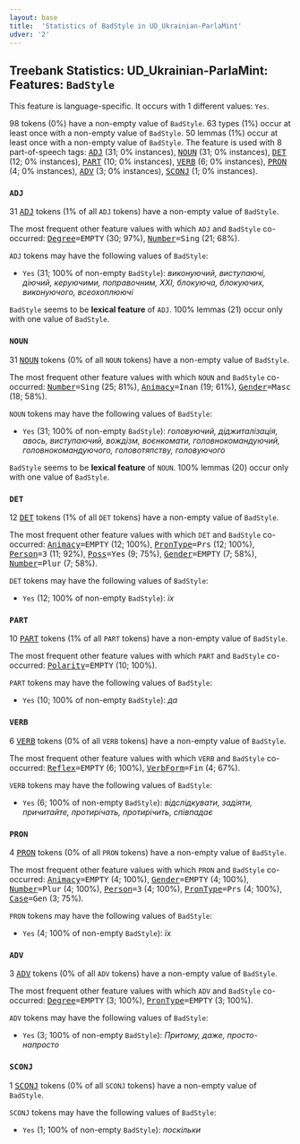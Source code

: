 ```yaml
---
layout: base
title:  'Statistics of BadStyle in UD_Ukrainian-ParlaMint'
udver: '2'
---
```


## Treebank Statistics: UD_Ukrainian-ParlaMint: Features: `BadStyle`

This feature is language-specific.
It occurs with 1 different values: `Yes`.

98 tokens (0%) have a non-empty value of `BadStyle`.
63 types (1%) occur at least once with a non-empty value of `BadStyle`.
50 lemmas (1%) occur at least once with a non-empty value of `BadStyle`.
The feature is used with 8 part-of-speech tags: <tt><a href="uk_parlamint-pos-ADJ.html">ADJ</a></tt> (31; 0% instances), <tt><a href="uk_parlamint-pos-NOUN.html">NOUN</a></tt> (31; 0% instances), <tt><a href="uk_parlamint-pos-DET.html">DET</a></tt> (12; 0% instances), <tt><a href="uk_parlamint-pos-PART.html">PART</a></tt> (10; 0% instances), <tt><a href="uk_parlamint-pos-VERB.html">VERB</a></tt> (6; 0% instances), <tt><a href="uk_parlamint-pos-PRON.html">PRON</a></tt> (4; 0% instances), <tt><a href="uk_parlamint-pos-ADV.html">ADV</a></tt> (3; 0% instances), <tt><a href="uk_parlamint-pos-SCONJ.html">SCONJ</a></tt> (1; 0% instances).

### `ADJ`

31 <tt><a href="uk_parlamint-pos-ADJ.html">ADJ</a></tt> tokens (1% of all `ADJ` tokens) have a non-empty value of `BadStyle`.

The most frequent other feature values with which `ADJ` and `BadStyle` co-occurred: <tt><a href="uk_parlamint-feat-Degree.html">Degree</a></tt><tt>=EMPTY</tt> (30; 97%), <tt><a href="uk_parlamint-feat-Number.html">Number</a></tt><tt>=Sing</tt> (21; 68%).

`ADJ` tokens may have the following values of `BadStyle`:

* `Yes` (31; 100% of non-empty `BadStyle`): <em>виконуючий, виступаючі, діючий, керуючими, поправочним, ХХI, блокуюча, блокуючих, виконуючого, всеохоплюючі</em>

`BadStyle` seems to be **lexical feature** of `ADJ`. 100% lemmas (21) occur only with one value of `BadStyle`.

### `NOUN`

31 <tt><a href="uk_parlamint-pos-NOUN.html">NOUN</a></tt> tokens (0% of all `NOUN` tokens) have a non-empty value of `BadStyle`.

The most frequent other feature values with which `NOUN` and `BadStyle` co-occurred: <tt><a href="uk_parlamint-feat-Number.html">Number</a></tt><tt>=Sing</tt> (25; 81%), <tt><a href="uk_parlamint-feat-Animacy.html">Animacy</a></tt><tt>=Inan</tt> (19; 61%), <tt><a href="uk_parlamint-feat-Gender.html">Gender</a></tt><tt>=Masc</tt> (18; 58%).

`NOUN` tokens may have the following values of `BadStyle`:

* `Yes` (31; 100% of non-empty `BadStyle`): <em>головуючий, діджиталізація, авось, виступаючий, вождізм, воєнкомати, головнокомандуючий, головнокомандуючого, головотяпству, головуючого</em>

`BadStyle` seems to be **lexical feature** of `NOUN`. 100% lemmas (20) occur only with one value of `BadStyle`.

### `DET`

12 <tt><a href="uk_parlamint-pos-DET.html">DET</a></tt> tokens (1% of all `DET` tokens) have a non-empty value of `BadStyle`.

The most frequent other feature values with which `DET` and `BadStyle` co-occurred: <tt><a href="uk_parlamint-feat-Animacy.html">Animacy</a></tt><tt>=EMPTY</tt> (12; 100%), <tt><a href="uk_parlamint-feat-PronType.html">PronType</a></tt><tt>=Prs</tt> (12; 100%), <tt><a href="uk_parlamint-feat-Person.html">Person</a></tt><tt>=3</tt> (11; 92%), <tt><a href="uk_parlamint-feat-Poss.html">Poss</a></tt><tt>=Yes</tt> (9; 75%), <tt><a href="uk_parlamint-feat-Gender.html">Gender</a></tt><tt>=EMPTY</tt> (7; 58%), <tt><a href="uk_parlamint-feat-Number.html">Number</a></tt><tt>=Plur</tt> (7; 58%).

`DET` tokens may have the following values of `BadStyle`:

* `Yes` (12; 100% of non-empty `BadStyle`): <em>їх</em>

### `PART`

10 <tt><a href="uk_parlamint-pos-PART.html">PART</a></tt> tokens (1% of all `PART` tokens) have a non-empty value of `BadStyle`.

The most frequent other feature values with which `PART` and `BadStyle` co-occurred: <tt><a href="uk_parlamint-feat-Polarity.html">Polarity</a></tt><tt>=EMPTY</tt> (10; 100%).

`PART` tokens may have the following values of `BadStyle`:

* `Yes` (10; 100% of non-empty `BadStyle`): <em>да</em>

### `VERB`

6 <tt><a href="uk_parlamint-pos-VERB.html">VERB</a></tt> tokens (0% of all `VERB` tokens) have a non-empty value of `BadStyle`.

The most frequent other feature values with which `VERB` and `BadStyle` co-occurred: <tt><a href="uk_parlamint-feat-Reflex.html">Reflex</a></tt><tt>=EMPTY</tt> (6; 100%), <tt><a href="uk_parlamint-feat-VerbForm.html">VerbForm</a></tt><tt>=Fin</tt> (4; 67%).

`VERB` tokens may have the following values of `BadStyle`:

* `Yes` (6; 100% of non-empty `BadStyle`): <em>відслідкувати, задіяти, причитайте, протирічать, протирічить, співпадає</em>

### `PRON`

4 <tt><a href="uk_parlamint-pos-PRON.html">PRON</a></tt> tokens (0% of all `PRON` tokens) have a non-empty value of `BadStyle`.

The most frequent other feature values with which `PRON` and `BadStyle` co-occurred: <tt><a href="uk_parlamint-feat-Animacy.html">Animacy</a></tt><tt>=EMPTY</tt> (4; 100%), <tt><a href="uk_parlamint-feat-Gender.html">Gender</a></tt><tt>=EMPTY</tt> (4; 100%), <tt><a href="uk_parlamint-feat-Number.html">Number</a></tt><tt>=Plur</tt> (4; 100%), <tt><a href="uk_parlamint-feat-Person.html">Person</a></tt><tt>=3</tt> (4; 100%), <tt><a href="uk_parlamint-feat-PronType.html">PronType</a></tt><tt>=Prs</tt> (4; 100%), <tt><a href="uk_parlamint-feat-Case.html">Case</a></tt><tt>=Gen</tt> (3; 75%).

`PRON` tokens may have the following values of `BadStyle`:

* `Yes` (4; 100% of non-empty `BadStyle`): <em>їх</em>

### `ADV`

3 <tt><a href="uk_parlamint-pos-ADV.html">ADV</a></tt> tokens (0% of all `ADV` tokens) have a non-empty value of `BadStyle`.

The most frequent other feature values with which `ADV` and `BadStyle` co-occurred: <tt><a href="uk_parlamint-feat-Degree.html">Degree</a></tt><tt>=EMPTY</tt> (3; 100%), <tt><a href="uk_parlamint-feat-PronType.html">PronType</a></tt><tt>=EMPTY</tt> (3; 100%).

`ADV` tokens may have the following values of `BadStyle`:

* `Yes` (3; 100% of non-empty `BadStyle`): <em>Притому, даже, просто-напросто</em>

### `SCONJ`

1 <tt><a href="uk_parlamint-pos-SCONJ.html">SCONJ</a></tt> tokens (0% of all `SCONJ` tokens) have a non-empty value of `BadStyle`.

`SCONJ` tokens may have the following values of `BadStyle`:

* `Yes` (1; 100% of non-empty `BadStyle`): <em>поскільки</em>

